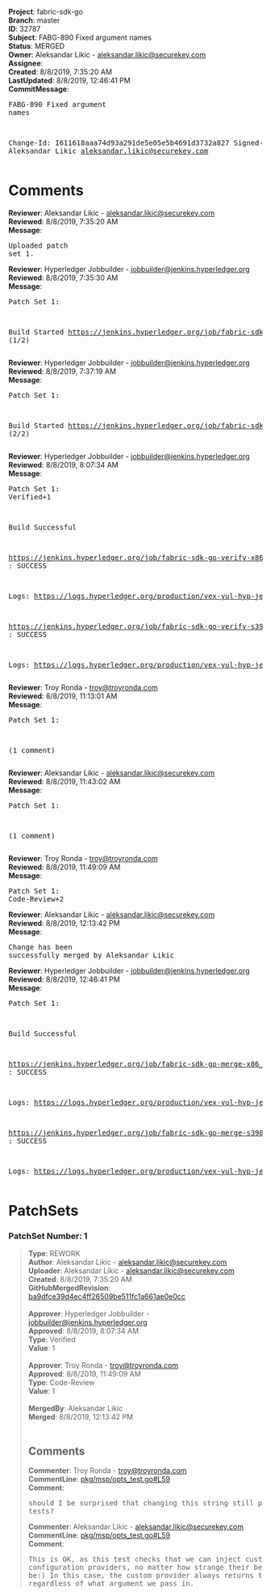 <strong>Project</strong>: fabric-sdk-go<br><strong>Branch</strong>: master<br><strong>ID</strong>: 32787<br><strong>Subject</strong>: FABG-890 Fixed argument names<br><strong>Status</strong>: MERGED<br><strong>Owner</strong>: Aleksandar Likic - aleksandar.likic@securekey.com<br><strong>Assignee</strong>:<br><strong>Created</strong>: 8/8/2019, 7:35:20 AM<br><strong>LastUpdated</strong>: 8/8/2019, 12:46:41 PM<br><strong>CommitMessage</strong>:<br><pre>FABG-890 Fixed argument names

Change-Id: I611618aaa74d93a291de5e05e5b4691d3732a827
Signed-off-by: Aleksandar Likic <aleksandar.likic@securekey.com>
</pre><h1>Comments</h1><strong>Reviewer</strong>: Aleksandar Likic - aleksandar.likic@securekey.com<br><strong>Reviewed</strong>: 8/8/2019, 7:35:20 AM<br><strong>Message</strong>: <pre>Uploaded patch set 1.</pre><strong>Reviewer</strong>: Hyperledger Jobbuilder - jobbuilder@jenkins.hyperledger.org<br><strong>Reviewed</strong>: 8/8/2019, 7:35:30 AM<br><strong>Message</strong>: <pre>Patch Set 1:

Build Started https://jenkins.hyperledger.org/job/fabric-sdk-go-verify-s390x/262/ (1/2)</pre><strong>Reviewer</strong>: Hyperledger Jobbuilder - jobbuilder@jenkins.hyperledger.org<br><strong>Reviewed</strong>: 8/8/2019, 7:37:19 AM<br><strong>Message</strong>: <pre>Patch Set 1:

Build Started https://jenkins.hyperledger.org/job/fabric-sdk-go-verify-x86_64/190/ (2/2)</pre><strong>Reviewer</strong>: Hyperledger Jobbuilder - jobbuilder@jenkins.hyperledger.org<br><strong>Reviewed</strong>: 8/8/2019, 8:07:34 AM<br><strong>Message</strong>: <pre>Patch Set 1: Verified+1

Build Successful 

https://jenkins.hyperledger.org/job/fabric-sdk-go-verify-x86_64/190/ : SUCCESS

Logs: https://logs.hyperledger.org/production/vex-yul-hyp-jenkins-3/fabric-sdk-go-verify-x86_64/190

https://jenkins.hyperledger.org/job/fabric-sdk-go-verify-s390x/262/ : SUCCESS

Logs: https://logs.hyperledger.org/production/vex-yul-hyp-jenkins-3/fabric-sdk-go-verify-s390x/262</pre><strong>Reviewer</strong>: Troy Ronda - troy@troyronda.com<br><strong>Reviewed</strong>: 8/8/2019, 11:13:01 AM<br><strong>Message</strong>: <pre>Patch Set 1:

(1 comment)</pre><strong>Reviewer</strong>: Aleksandar Likic - aleksandar.likic@securekey.com<br><strong>Reviewed</strong>: 8/8/2019, 11:43:02 AM<br><strong>Message</strong>: <pre>Patch Set 1:

(1 comment)</pre><strong>Reviewer</strong>: Troy Ronda - troy@troyronda.com<br><strong>Reviewed</strong>: 8/8/2019, 11:49:09 AM<br><strong>Message</strong>: <pre>Patch Set 1: Code-Review+2</pre><strong>Reviewer</strong>: Aleksandar Likic - aleksandar.likic@securekey.com<br><strong>Reviewed</strong>: 8/8/2019, 12:13:42 PM<br><strong>Message</strong>: <pre>Change has been successfully merged by Aleksandar Likic</pre><strong>Reviewer</strong>: Hyperledger Jobbuilder - jobbuilder@jenkins.hyperledger.org<br><strong>Reviewed</strong>: 8/8/2019, 12:46:41 PM<br><strong>Message</strong>: <pre>Patch Set 1:

Build Successful 

https://jenkins.hyperledger.org/job/fabric-sdk-go-merge-x86_64/47/ : SUCCESS

Logs: https://logs.hyperledger.org/production/vex-yul-hyp-jenkins-3/fabric-sdk-go-merge-x86_64/47

https://jenkins.hyperledger.org/job/fabric-sdk-go-merge-s390x/47/ : SUCCESS

Logs: https://logs.hyperledger.org/production/vex-yul-hyp-jenkins-3/fabric-sdk-go-merge-s390x/47</pre><h1>PatchSets</h1><h3>PatchSet Number: 1</h3><blockquote><strong>Type</strong>: REWORK<br><strong>Author</strong>: Aleksandar Likic - aleksandar.likic@securekey.com<br><strong>Uploader</strong>: Aleksandar Likic - aleksandar.likic@securekey.com<br><strong>Created</strong>: 8/8/2019, 7:35:20 AM<br><strong>GitHubMergedRevision</strong>: [ba9dfce39d4ec4ff26509be511fc1a661ae0e0cc](https://github.com/hyperledger-gerrit-archive/fabric-sdk-go/commit/ba9dfce39d4ec4ff26509be511fc1a661ae0e0cc)<br><br><strong>Approver</strong>: Hyperledger Jobbuilder - jobbuilder@jenkins.hyperledger.org<br><strong>Approved</strong>: 8/8/2019, 8:07:34 AM<br><strong>Type</strong>: Verified<br><strong>Value</strong>: 1<br><br><strong>Approver</strong>: Troy Ronda - troy@troyronda.com<br><strong>Approved</strong>: 8/8/2019, 11:49:09 AM<br><strong>Type</strong>: Code-Review<br><strong>Value</strong>: 1<br><br><strong>MergedBy</strong>: Aleksandar Likic<br><strong>Merged</strong>: 8/8/2019, 12:13:42 PM<br><br><h2>Comments</h2><strong>Commenter</strong>: Troy Ronda - troy@troyronda.com<br><strong>CommentLine</strong>: [pkg/msp/opts_test.go#L59](https://github.com/hyperledger-gerrit-archive/fabric-sdk-go/blob/ba9dfce39d4ec4ff26509be511fc1a661ae0e0cc/pkg/msp/opts_test.go#L59)<br><strong>Comment</strong>: <pre>should I be surprised that changing this string still passes the tests?</pre><strong>Commenter</strong>: Aleksandar Likic - aleksandar.likic@securekey.com<br><strong>CommentLine</strong>: [pkg/msp/opts_test.go#L59](https://github.com/hyperledger-gerrit-archive/fabric-sdk-go/blob/ba9dfce39d4ec4ff26509be511fc1a661ae0e0cc/pkg/msp/opts_test.go#L59)<br><strong>Comment</strong>: <pre>This is OK, as this test checks that we can inject custom configuration providers, no matter how strange their behaviours might be:) In this case, the custom provider always returns the same response, regardless of what argument we pass in.</pre></blockquote>